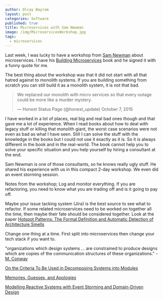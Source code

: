 ```yaml
---
author: Olcay Bayram
layout: post
categories: Software
published: true
title: Microservices with Sam Newman
image: /img/MicroservicesWorkshop.jpg
tags:
  - microservices
---
```

Last week, I was lucky to have a workshop from [Sam Newman](https://samnewman.io/) about microservices. I have his [Building Microservices](https://www.bookdepository.com/Building-Microservices-Sam-Newman/9781491950357) book and he signed it with a funny quote for me.

The best thing about the workshop was that it did not start with all that hatred against to monolith systems. If you are building something from scratch you can still build it as a monolith system, it is not that bad.

<blockquote class="twitter-tweet" data-lang="en"><p lang="en" dir="ltr">We replaced our monolith with micro services so that every outage could be more like a murder mystery.</p>&mdash; Honest Status Page (@honest_update) October 7, 2015</blockquote>
<script async src="https://platform.twitter.com/widgets.js" charset="utf-8"></script>

I have worked in a lot of places, real big and real bad ones though and that gave me a lot of experience. When I read books about how to deal with legacy stuff or killing that monolith giant, the worst case scenarios were not even as bad as what I have seen. Still I can solve the stuff with the knowledge in the books but I could not use it exactly as it is. So it is always different in the book and in the real-world. The book cannot help you to solve your specific situation and you help yourself by hiring a consultant at the end.

Sam Newman is one of those consultants, so he knows really ugly stuff. He shared his experience with us in this compact 2-day workshop. We even did an event storming session.

Notes from the workshop;
Log and monitor everything. If you are refactoring, you need to know what you are trading off and is it going to pay off.

Maybe your issue tacking system (Jira) is the best source to see what to refactor. If some related microservices need to be worked on together all the time, then maybe their fate should be considered together. Look at the paper [Hotspot Patterns: The Formal Definition and Automatic Detection of Architecture Smells](https://ieeexplore.ieee.org/abstract/document/7158503)

Change one thing at a time. First split into microservices then change your tech stack if you want to.

"organizations which design systems ... are constrained to produce designs which are copies of the communication structures of these organizations." - [M. Conway](https://en.wikipedia.org/wiki/Conway%27s_law)

[On the Criteria To Be Used in Decomposing Systems into Modules](https://www.win.tue.nl/~wstomv/edu/2ip30/references/criteria_for_modularization.pdf)

[Memories, Guesses, and Apologies](https://channel9.msdn.com/shows/ARCast.TV/ARCastTV-Pat-Helland-on-Memories-Guesses-and-Apologies/)

[Modelling Reactive Systems with Event Storming and Domain-Driven Design](https://blog.redelastic.com/corporate-arts-crafts-modelling-reactive-systems-with-event-storming-73c6236f5dd7)

